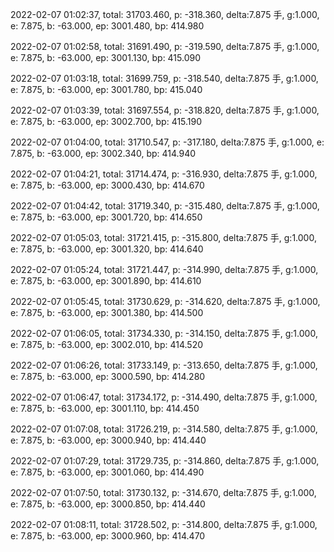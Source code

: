 2022-02-07 01:02:37, total: 31703.460, p: -318.360, delta:7.875 手, g:1.000, e: 7.875, b: -63.000, ep: 3001.480, bp: 414.980

2022-02-07 01:02:58, total: 31691.490, p: -319.590, delta:7.875 手, g:1.000, e: 7.875, b: -63.000, ep: 3001.130, bp: 415.090

2022-02-07 01:03:18, total: 31699.759, p: -318.540, delta:7.875 手, g:1.000, e: 7.875, b: -63.000, ep: 3001.780, bp: 415.040

2022-02-07 01:03:39, total: 31697.554, p: -318.820, delta:7.875 手, g:1.000, e: 7.875, b: -63.000, ep: 3002.700, bp: 415.190

2022-02-07 01:04:00, total: 31710.547, p: -317.180, delta:7.875 手, g:1.000, e: 7.875, b: -63.000, ep: 3002.340, bp: 414.940

2022-02-07 01:04:21, total: 31714.474, p: -316.930, delta:7.875 手, g:1.000, e: 7.875, b: -63.000, ep: 3000.430, bp: 414.670

2022-02-07 01:04:42, total: 31719.340, p: -315.480, delta:7.875 手, g:1.000, e: 7.875, b: -63.000, ep: 3001.720, bp: 414.650

2022-02-07 01:05:03, total: 31721.415, p: -315.800, delta:7.875 手, g:1.000, e: 7.875, b: -63.000, ep: 3001.320, bp: 414.640

2022-02-07 01:05:24, total: 31721.447, p: -314.990, delta:7.875 手, g:1.000, e: 7.875, b: -63.000, ep: 3001.890, bp: 414.610

2022-02-07 01:05:45, total: 31730.629, p: -314.620, delta:7.875 手, g:1.000, e: 7.875, b: -63.000, ep: 3001.380, bp: 414.500

2022-02-07 01:06:05, total: 31734.330, p: -314.150, delta:7.875 手, g:1.000, e: 7.875, b: -63.000, ep: 3002.010, bp: 414.520

2022-02-07 01:06:26, total: 31733.149, p: -313.650, delta:7.875 手, g:1.000, e: 7.875, b: -63.000, ep: 3000.590, bp: 414.280

2022-02-07 01:06:47, total: 31734.172, p: -314.490, delta:7.875 手, g:1.000, e: 7.875, b: -63.000, ep: 3001.110, bp: 414.450

2022-02-07 01:07:08, total: 31726.219, p: -314.580, delta:7.875 手, g:1.000, e: 7.875, b: -63.000, ep: 3000.940, bp: 414.440

2022-02-07 01:07:29, total: 31729.735, p: -314.860, delta:7.875 手, g:1.000, e: 7.875, b: -63.000, ep: 3001.060, bp: 414.490

2022-02-07 01:07:50, total: 31730.132, p: -314.670, delta:7.875 手, g:1.000, e: 7.875, b: -63.000, ep: 3000.850, bp: 414.440

2022-02-07 01:08:11, total: 31728.502, p: -314.800, delta:7.875 手, g:1.000, e: 7.875, b: -63.000, ep: 3000.960, bp: 414.470